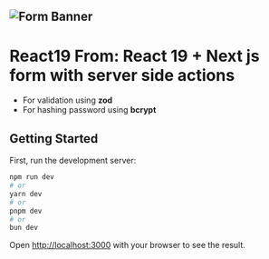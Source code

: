 ![Form Banner](https://github.com/stanislavshvets/React19From/public/form.png)
---

# React19 From: React 19 + Next js form with server side actions

- For validation using **zod**
- For hashing password using **bcrypt**

## Getting Started

First, run the development server:

```bash
npm run dev
# or
yarn dev
# or
pnpm dev
# or
bun dev
```

Open [http://localhost:3000](http://localhost:3000) with your browser to see the result.